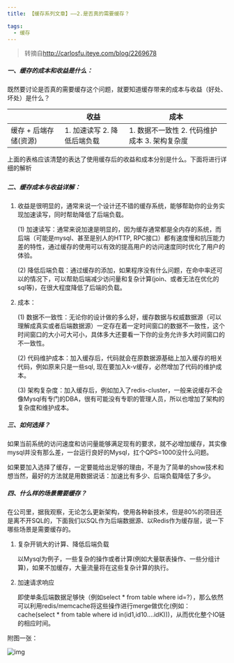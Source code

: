```yaml
---
title: 【缓存系列文章】——2.是否真的需要缓存？

tags:
  - 缓存
---
```


> 转摘自<http://carlosfu.iteye.com/blog/2269678>

##### 一、缓存的成本和收益是什么：

  既然要讨论是否真的需要缓存这个问题，就要知道缓存带来的成本与收益（好处、坏处）是什么？

|                       | 收益                        | 成本                                          |
| --------------------- | --------------------------- | --------------------------------------------- |
| 缓存 + 后端存储(资源) | 1. 加速读写 2. 降低后端负载 | 1. 数据不一致性 2. 代码维护成本 3. 架构复杂度 |

  上面的表格应该清楚的表达了使用缓存后的收益和成本分别是什么。下面将进行详细的解析

##### 

##### 二、缓存成本与收益详解：

1. 收益是很明显的，通常来说一个设计还不错的缓存系统，能够帮助你的业务实现加速读写，同时帮助降低了后端负载。

   (1) 加速读写：通常来说加速是明显的，因为缓存通常都是全内存的系统，而后端（可能是mysql、甚至是别人的HTTP, RPC接口）都有速度慢和抗压能力差的特性，通过缓存的使用可以有效的提高用户的访问速度同时优化了用户的体验。

   (2) 降低后端负载：通过缓存的添加，如果程序没有什么问题，在命中率还可以的情况下，可以帮助后端减少访问量和复杂计算(join、或者无法在优化的sql等)，在很大程度降低了后端的负载。

2. 成本：

   (1) 数据不一致性：无论你的设计做的多么好，缓存数据与权威数据源（可以理解成真实或者后端数据源）一定存在着一定时间窗口的数据不一致性，这个时间窗口的大小可大可小，具体多大还要看一下你的业务允许多大时间窗口的不一致性。

   (2) 代码维护成本：加入缓存后，代码就会在原数据源基础上加入缓存的相关代码，例如原来只是一些sql, 现在要加入k-v缓存，必然增加了代码的维护成本。

   (3) 架构复杂度：加入缓存后，例如加入了redis-cluster，一般来说缓存不会像Mysql有专门的DBA，很有可能没有专职的管理人员，所以也增加了架构的复杂度和维护成本。

 

##### 三、如何选择？

如果当前系统的访问速度和访问量能够满足现有的要求，就不必增加缓存，其实像mysql并没有那么差，一台运行良好的Mysql，扛个QPS=1000没什么问题。

如果要加入选择了缓存，一定要能给出足够的理由，不是为了简单的show技术和想当然，最好的方法就是用数据说话：加速比有多少、后端负载降低了多少。

 

##### 四、什么样的场景需要缓存？

在公司里，据我观察，无论怎么更新架构，使用各种新技术，但是80%的项目还是离不开SQL的，下面我们以SQL作为后端数据源、以Redis作为缓存层，说一下哪些场景是需要缓存的。

1. 复杂开销大的计算、降低后端负载

   以Mysql为例子，一些复杂的操作或者计算(例如大量联表操作、一些分组计算)，如果不加缓存，大量流量将在这些复杂计算的执行。

2. 加速请求响应

   即使单条后端数据足够快（例如select * from table where id=?），那么依然可以利用redis/memcache将这些操作进行merge做优化(例如：cache(select * from table where id in(id1,id10....idK)))，从而优化整个IO链的相应时间。 

附图一张：

 ![img](https://ws1.sinaimg.cn/large/006tNbRwgy1fuyvawnqfgj309e0bcaci.jpg)

 

 